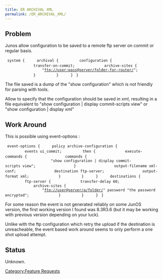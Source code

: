 ```yaml
---
title: ER ARCHIVAL XML
permalink: /ER_ARCHIVAL_XML/
---
```


Problem
-------

Junos allow configuration to be saved to a remote ftp server on commit or regular basis.

` system {`
`     archival {`
`         configuration {`
`             transfer-on-commit;`
`             archive-sites {`
`                 "`[`ftp://user:pass@server/folder-for-router/`](ftp://user:pass@server/folder-for-router/)`";`
`             }`
`         }`
`     }`
` }`

The file saved is a dump of the "show configuration" which is not friendly for parsing with tools.

Allow to specify that the configuration should be saved in xml, resulting in a file equivalent to "show configuration | display commit-scripts view" or "show configuration | display xml"

Work Around
-----------

This is possible using event-options :

` event-options {`
`     policy archive-configuration {`
`         events ui_commit;`
`         then {`
`             execute-commands {`
`                 commands {`
`                     "show configuration | display commit-scripts view";`
`                 }`
`                 output-filename xml-conf;`
`                 destination ftp-server;`
`                 output-format xml;`
`             }`
`         }`
`     }`
`     destinations {`
`         ftp-server {`
`             transfer-delay 60;`
`             archive-sites {`
`                 "`[`ftp://user@server/a/folder/`](ftp://user@server/a/folder/)`" password "the password encrypted";`
`             }`
`         }`
`     }`
` }`

For some reason the event is not generated reliably on some JunOS version, the first working version I found was 8.3R3.6 (but it may be working with previous version depending on your luck).

Unlike with the ftp configuration which retry the upload if the destination is unreacheable, the event based work around seems to only perform a one shot upload attempt.

Status
------

Unknown.

[Category:Feature Requests](/Category:Feature_Requests "wikilink")
